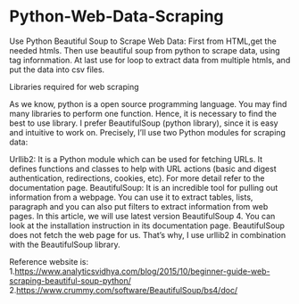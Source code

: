 # Python-Web-Data-Scraping
Use Python Beautiful Soup to Scrape Web Data:
First from HTML,get the needed htmls.
Then use beautiful soup from python to scrape data, using tag infornmation.
At last use for loop to extract data from multiple htmls, and put the data into csv files.
 
Libraries required for web scraping

As we know, python is a open source programming language. You may find many libraries to perform one function. Hence, it is necessary to find the best to use library. I prefer BeautifulSoup (python library), since it is easy and intuitive to work on. Precisely, I’ll use two Python modules for scraping data:

Urllib2: It is a Python module which can be used for fetching URLs. It defines functions and classes to help with URL actions (basic and digest authentication, redirections, cookies, etc). For more detail refer to the documentation page.
BeautifulSoup: It is an incredible tool for pulling out information from a webpage. You can use it to extract tables, lists, paragraph and you can also put filters to extract information from web pages. In this article, we will use latest version BeautifulSoup 4. You can look at the installation instruction in its documentation page.
BeautifulSoup does not fetch the web page for us. That’s why, I use urllib2 in combination with the BeautifulSoup library.


Reference website is:
1.https://www.analyticsvidhya.com/blog/2015/10/beginner-guide-web-scraping-beautiful-soup-python/
2.https://www.crummy.com/software/BeautifulSoup/bs4/doc/
